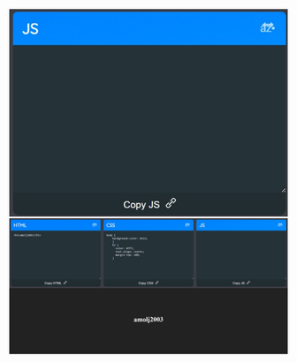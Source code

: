 <html>
  <head>
  </head>
    <body>
      <div><div></div><div style="text-align:left"><img src="2.jpeg"></div><div> 
      <img src="1.jpeg"></img>
    </body>
</html>
